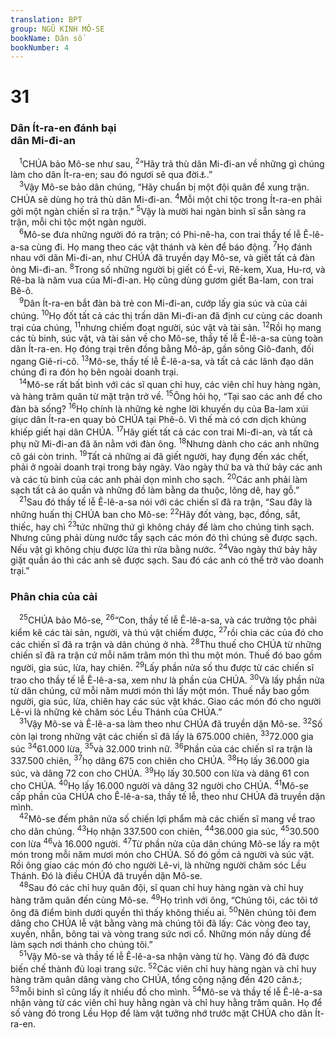 ```yaml
---
translation: BPT
group: NGŨ KINH MÔ-SE
bookName: Dân số 
bookNumber: 4
---
```


<div class="title"><h1>31</h1><h3>Dân Ít-ra-en đánh bại<br/>dân Mi-đi-an</h3></div>
<span class="verse dan_31_1"> <sup>1</sup>CHÚA bảo Mô-se như sau,</span>
<span class="verse dan_31_2"><sup>2</sup>“Hãy trả thù dân Mi-đi-an về những gì chúng làm cho dân Ít-ra-en; sau đó ngươi sẽ qua đời<a data-toggle="tooltip" data-placement="bottom" title="Nguyên văn, “ngươi sẽ trở về cùng tổ tiên mình.”">⚓</a>.”<br/></span>
<span class="verse dan_31_3"> <sup>3</sup>Vậy Mô-se bảo dân chúng, “Hãy chuẩn bị một đội quân để xung trận. CHÚA sẽ dùng họ trả thù dân Mi-đi-an.</span>
<span class="verse dan_31_4"><sup>4</sup>Mỗi một chi tộc trong Ít-ra-en phải gởi một ngàn chiến sĩ ra trận.”</span>
<span class="verse dan_31_5"><sup>5</sup>Vậy là mười hai ngàn binh sĩ sẵn sàng ra trận, mỗi chi tộc một ngàn người.<br/></span>
<span class="verse dan_31_6"> <sup>6</sup>Mô-se đưa những người đó ra trận; có Phi-nê-ha, con trai thầy tế lễ Ê-lê-a-sa cùng đi. Họ mang theo các vật thánh và kèn để báo động.</span>
<span class="verse dan_31_7"><sup>7</sup>Họ đánh nhau với dân Mi-đi-an, như CHÚA đã truyền dạy Mô-se, và giết tất cả đàn ông Mi-đi-an.</span>
<span class="verse dan_31_8"><sup>8</sup>Trong số những người bị giết có Ê-vi, Rê-kem, Xua, Hu-rơ, và Rê-ba là năm vua của Mi-đi-an. Họ cũng dùng gươm giết Ba-lam, con trai Bê-ô.<br/></span>
<span class="verse dan_31_9"> <sup>9</sup>Dân Ít-ra-en bắt đàn bà trẻ con Mi-đi-an, cướp lấy gia súc và của cải chúng.</span>
<span class="verse dan_31_10"><sup>10</sup>Họ đốt tất cả các thị trấn dân Mi-đi-an đã định cư cùng các doanh trại của chúng,</span>
<span class="verse dan_31_11"><sup>11</sup>nhưng chiếm đoạt người, súc vật và tài sản.</span>
<span class="verse dan_31_12"><sup>12</sup>Rồi họ mang các tù binh, súc vật, và tài sản về cho Mô-se, thầy tế lễ Ê-lê-a-sa cùng toàn dân Ít-ra-en. Họ đóng trại trên đồng bằng Mô-áp, gần sông Giô-đanh, đối ngang Giê-ri-cô.</span>
<span class="verse dan_31_13"><sup>13</sup>Mô-se, thầy tế lễ Ê-lê-a-sa, và tất cả các lãnh đạo dân chúng đi ra đón họ bên ngoài doanh trại.<br/></span>
<span class="verse dan_31_14"> <sup>14</sup>Mô-se rất bất bình với các sĩ quan chỉ huy, các viên chỉ huy hàng ngàn, và hàng trăm quân từ mặt trận trở về.</span>
<span class="verse dan_31_15"><sup>15</sup>Ông hỏi họ, “Tại sao các anh để cho đàn bà sống?</span>
<span class="verse dan_31_16"><sup>16</sup>Họ chính là những kẻ nghe lời khuyến dụ của Ba-lam xúi giục dân Ít-ra-en quay bỏ CHÚA tại Phê-ô. Vì thế mà có cơn dịch khủng khiếp giết hại dân CHÚA.</span>
<span class="verse dan_31_17"><sup>17</sup>Hãy giết tất cả các con trai Mi-đi-an, và tất cả phụ nữ Mi-đi-an đã ăn nằm với đàn ông.</span>
<span class="verse dan_31_18"><sup>18</sup>Nhưng dành cho các anh những cô gái còn trinh.</span>
<span class="verse dan_31_19"><sup>19</sup>Tất cả những ai đã giết người, hay đụng đến xác chết, phải ở ngoài doanh trại trong bảy ngày. Vào ngày thứ ba và thứ bảy các anh và các tù binh của các anh phải dọn mình cho sạch.</span>
<span class="verse dan_31_20"><sup>20</sup>Các anh phải làm sạch tất cả áo quần và những đồ làm bằng da thuộc, lông dê, hay gỗ.”<br/></span>
<span class="verse dan_31_21"> <sup>21</sup>Sau đó thầy tế lễ Ê-lê-a-sa nói với các chiến sĩ đã ra trận, “Sau đây là những huấn thị CHÚA ban cho Mô-se:</span>
<span class="verse dan_31_22"><sup>22</sup>Hãy đốt vàng, bạc, đồng, sắt, thiếc, hay chì</span>
<span class="verse dan_31_23"><sup>23</sup>tức những thứ gì không cháy để làm cho chúng tinh sạch. Nhưng cũng phải dùng nước tẩy sạch các món đó thì chúng sẽ được sạch. Nếu vật gì không chịu được lửa thì rửa bằng nước.</span>
<span class="verse dan_31_24"><sup>24</sup>Vào ngày thứ bảy hãy giặt quần áo thì các anh sẽ được sạch. Sau đó các anh có thể trở vào doanh trại.”<br/></span>
<div class="title"><h3>Phân chia của cải</h3></div>
<span class="verse dan_31_25"> <sup>25</sup>CHÚA bảo Mô-se,</span>
<span class="verse dan_31_26"><sup>26</sup>“Con, thầy tế lễ Ê-lê-a-sa, và các trưởng tộc phải kiểm kê các tài sản, người, và thú vật chiếm được,</span>
<span class="verse dan_31_27"><sup>27</sup>rồi chia các của đó cho các chiến sĩ đã ra trận và dân chúng ở nhà.</span>
<span class="verse dan_31_28"><sup>28</sup>Thu thuế cho CHÚA từ những chiến sĩ đã ra trận cứ mỗi năm trăm món thì thu một món. Thuế đó bao gồm người, gia súc, lừa, hay chiên.</span>
<span class="verse dan_31_29"><sup>29</sup>Lấy phần nửa số thu được từ các chiến sĩ trao cho thầy tế lễ Ê-lê-a-sa, xem như là phần của CHÚA.</span>
<span class="verse dan_31_30"><sup>30</sup>Và lấy phần nửa từ dân chúng, cứ mỗi năm mươi món thì lấy một món. Thuế nầy bao gồm người, gia súc, lừa, chiên hay các súc vật khác. Giao các món đó cho người Lê-vi là những kẻ chăm sóc Lều Thánh của CHÚA.”<br/></span>
<span class="verse dan_31_31"> <sup>31</sup>Vậy Mô-se và Ê-lê-a-sa làm theo như CHÚA đã truyền dặn Mô-se.</span>
<span class="verse dan_31_32"><sup>32</sup>Số còn lại trong những vật các chiến sĩ đã lấy là 675.000 chiên,</span>
<span class="verse dan_31_33"><sup>33</sup>72.000 gia súc</span>
<span class="verse dan_31_34"><sup>34</sup>61.000 lừa,</span>
<span class="verse dan_31_35"><sup>35</sup>và 32.000 trinh nữ.</span>
<span class="verse dan_31_36"><sup>36</sup>Phần của các chiến sĩ ra trận là 337.500 chiên,</span>
<span class="verse dan_31_37"><sup>37</sup>họ dâng 675 con chiên cho CHÚA.</span>
<span class="verse dan_31_38"><sup>38</sup>Họ lấy 36.000 gia súc, và dâng 72 con cho CHÚA.</span>
<span class="verse dan_31_39"><sup>39</sup>Họ lấy 30.500 con lừa và dâng 61 con cho CHÚA.</span>
<span class="verse dan_31_40"><sup>40</sup>Họ lấy 16.000 người và dâng 32 người cho CHÚA.</span>
<span class="verse dan_31_41"><sup>41</sup>Mô-se cấp phần của CHÚA cho Ê-lê-a-sa, thầy tế lễ, theo như CHÚA đã truyền dặn mình.<br/></span>
<span class="verse dan_31_42"> <sup>42</sup>Mô-se đếm phân nửa số chiến lợi phẩm mà các chiến sĩ mang về trao cho dân chúng.</span>
<span class="verse dan_31_43"><sup>43</sup>Họ nhận 337.500 con chiên,</span>
<span class="verse dan_31_44"><sup>44</sup>36.000 gia súc,</span>
<span class="verse dan_31_45"><sup>45</sup>30.500 con lừa</span>
<span class="verse dan_31_46"><sup>46</sup>và 16.000 người.</span>
<span class="verse dan_31_47"><sup>47</sup>Từ phần nửa của dân chúng Mô-se lấy ra một món trong mỗi năm mươi món cho CHÚA. Số đó gồm cả người và súc vật. Rồi ông giao các món đó cho người Lê-vi, là những người chăm sóc Lều Thánh. Đó là điều CHÚA đã truyền dặn Mô-se.<br/></span>
<span class="verse dan_31_48"> <sup>48</sup>Sau đó các chỉ huy quân đội, sĩ quan chỉ huy hàng ngàn và chỉ huy hàng trăm quân đến cùng Mô-se.</span>
<span class="verse dan_31_49"><sup>49</sup>Họ trình với ông, “Chúng tôi, các tôi tớ ông đã điểm binh dưới quyền thì thấy không thiếu ai.</span>
<span class="verse dan_31_50"><sup>50</sup>Nên chúng tôi đem dâng cho CHÚA lễ vật bằng vàng mà chúng tôi đã lấy: Các vòng đeo tay, xuyến, nhẫn, bông tai và vòng trang sức nơi cổ. Những món nầy dùng để làm sạch nơi thánh cho chúng tôi.”<br/></span>
<span class="verse dan_31_51"> <sup>51</sup>Vậy Mô-se và thầy tế lễ Ê-lê-a-sa nhận vàng từ họ. Vàng đó đã được biến chế thành đủ loại trang sức.</span>
<span class="verse dan_31_52"><sup>52</sup>Các viên chỉ huy hàng ngàn và chỉ huy hàng trăm quân dâng vàng cho CHÚA, tổng cộng nặng đến 420 cân<a data-toggle="tooltip" data-placement="bottom" title="Khoảng 190 kí-lô.">⚓</a>;</span>
<span class="verse dan_31_53"><sup>53</sup>mỗi binh sĩ cũng lấy ít nhiều đồ cho mình.</span>
<span class="verse dan_31_54"><sup>54</sup>Mô-se và thầy tế lễ Ê-lê-a-sa nhận vàng từ các viên chỉ huy hằng ngàn và chỉ huy hằng trăm quân. Họ để số vàng đó trong Lều Họp để làm vật tưởng nhớ trước mặt CHÚA cho dân Ít-ra-en.<br/></span>
